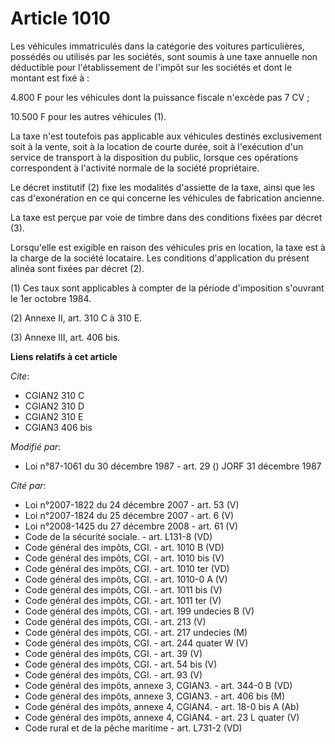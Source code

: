# Article 1010

Les véhicules immatriculés dans la catégorie des voitures particulières, possédés ou utilisés par les sociétés, sont soumis à
une taxe annuelle non déductible pour l'établissement de l'impôt sur les sociétés et dont le montant est fixé à :

4.800 F pour les véhicules dont la puissance fiscale n'excède pas 7 CV ;

10.500 F pour les autres véhicules (1).

La taxe n'est toutefois pas applicable aux véhicules destinés exclusivement soit à la vente, soit à la location de courte
durée, soit à l'exécution d'un service de transport à la disposition du public, lorsque ces opérations correspondent à
l'activité normale de la société propriétaire.

Le décret institutif (2) fixe les modalités d'assiette de la taxe, ainsi que les cas d'exonération en ce qui concerne les
véhicules de fabrication ancienne.

La taxe est perçue par voie de timbre dans des conditions fixées par décret (3).

Lorsqu'elle est exigible en raison des véhicules pris en location, la taxe est à la charge de la société locataire. Les
conditions d'application du présent alinéa sont fixées par décret (2).

(1) Ces taux sont applicables à compter de la période d'imposition s'ouvrant le 1er octobre 1984.

(2) Annexe II, art. 310 C à 310 E.

(3) Annexe III, art. 406 bis.

**Liens relatifs à cet article**

_Cite_:

  - CGIAN2 310 C
  - CGIAN2 310 D
  - CGIAN2 310 E
  - CGIAN3 406 bis

_Modifié par_:

  - Loi n°87-1061 du 30 décembre 1987 - art. 29 () JORF 31 décembre 1987

_Cité par_:

  - Loi n°2007-1822 du 24 décembre 2007 - art. 53 (V)
  - Loi n°2007-1824 du 25 décembre 2007 - art. 6 (V)
  - Loi n°2008-1425 du 27 décembre 2008 - art. 61 (V)
  - Code de la sécurité sociale. - art. L131-8 (VD)
  - Code général des impôts, CGI. - art. 1010 B (VD)
  - Code général des impôts, CGI. - art. 1010 bis (V)
  - Code général des impôts, CGI. - art. 1010 ter (VD)
  - Code général des impôts, CGI. - art. 1010-0 A (V)
  - Code général des impôts, CGI. - art. 1011 bis (V)
  - Code général des impôts, CGI. - art. 1011 ter (V)
  - Code général des impôts, CGI. - art. 199 undecies B (V)
  - Code général des impôts, CGI. - art. 213 (V)
  - Code général des impôts, CGI. - art. 217 undecies (M)
  - Code général des impôts, CGI. - art. 244 quater W (V)
  - Code général des impôts, CGI. - art. 39 (V)
  - Code général des impôts, CGI. - art. 54 bis (V)
  - Code général des impôts, CGI. - art. 93 (V)
  - Code général des impôts, annexe 3, CGIAN3. - art. 344-0 B (VD)
  - Code général des impôts, annexe 3, CGIAN3. - art. 406 bis (M)
  - Code général des impôts, annexe 4, CGIAN4. - art. 18-0 bis A (Ab)
  - Code général des impôts, annexe 4, CGIAN4. - art. 23 L quater (V)
  - Code rural et de la pêche maritime - art. L731-2 (VD)
